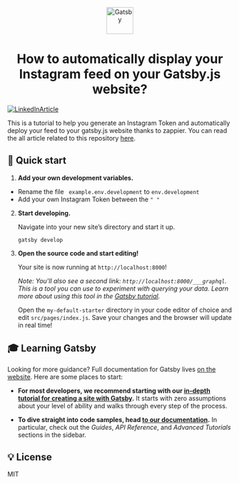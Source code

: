 <!--  -->
<p align="center">
    <img alt="Gatsby" src="https://www.gatsbyjs.com/Gatsby-Monogram.svg" width="60" />
<h1 align="center">
How to automatically display your Instagram feed on your Gatsby.js website?</h1>

</p>

[![LinkedInArticle](https://miro.medium.com/max/1400/1*tI3hYxlIm5gRGCjTl030QA.jpeg)](https://medium.com/javascript-in-plain-english/how-to-connect-your-gatsby-js-landing-page-to-google-analytics-and-deploy-to-netlify-step-by-step-8352467583df)

This is a tutorial to help you generate an Instagram Token and automatically deploy your feed to your gatsby.js website thanks to zappier. You can read the all article related to this repository [here](https://medium.com/javascript-in-plain-english/how-to-connect-your-gatsby-js-landing-page-to-google-analytics-and-deploy-to-netlify-step-by-step-8352467583df).


## 🚀 Quick start

1.  **Add your own development variables.**


 -  Rename the file  ``` example.env.development``` to ```env.development```
 - Add your own Instagram Token between the ```" "```


2.  **Start developing.**

    Navigate into your new site’s directory and start it up.

    ```shell
    gatsby develop
    ```

3.  **Open the source code and start editing!**

    Your site is now running at `http://localhost:8000`!
    

    _Note: You'll also see a second link: _`http://localhost:8000/___graphql`_. This is a tool you can use to experiment with querying your data. Learn more about using this tool in the [Gatsby tutorial](https://www.gatsbyjs.com/tutorial/part-five/#introducing-graphiql)._

    Open the `my-default-starter` directory in your code editor of choice and edit `src/pages/index.js`. Save your changes and the browser will update in real time!


## 🎓 Learning Gatsby

Looking for more guidance? Full documentation for Gatsby lives [on the website](https://www.gatsbyjs.com/). Here are some places to start:

- **For most developers, we recommend starting with our [in-depth tutorial for creating a site with Gatsby](https://www.gatsbyjs.com/tutorial/).** It starts with zero assumptions about your level of ability and walks through every step of the process.

- **To dive straight into code samples, head [to our documentation](https://www.gatsbyjs.com/docs/).** In particular, check out the _Guides_, _API Reference_, and _Advanced Tutorials_ sections in the sidebar.

## 💡 License

MIT



<!-- -->
